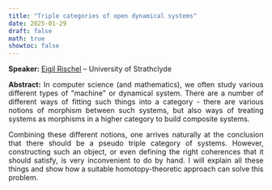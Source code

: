 ```yaml
---
title: "Triple categories of open dynamical systems"
date: 2025-01-29
draft: false
math: true
showtoc: false
---
```


**Speaker:** [Eigil Rischel](https://erischel.com/) – University of Strathclyde

**Abstract:** In computer science (and mathematics), we often study various different types of "machine" or dynamical system. There are a number of different ways of fitting such things into a category - there are various notions of morphism between such systems, but also ways of treating systems as morphisms in a higher category to build composite systems.

Combining these different notions, one arrives naturally at the conclusion that there should be a pseudo triple category of systems. However, constructing such an object, or even defining the right coherences that it should satisfy, is very inconvenient to do by hand. I will explain all these things and show how a suitable homotopy-theoretic approach can solve this problem.


<style>body {text-align: justify}</style>
